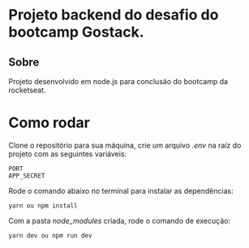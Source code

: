 # Projeto backend do desafio do bootcamp Gostack.

## Sobre
Projeto desenvolvido em node.js para conclusão do bootcamp da rocketseat.

# Como rodar
Clone o repositório para sua máquina, crie um arquivo *.env* na raíz do projeto com as seguintes variáveis:
```
PORT
APP_SECRET
```

Rode o comando abaixo no terminal para instalar as dependências:
```
yarn ou npm install
```

Com a pasta *node_modules* criada, rode o comando de execução:
```
yarn dev ou npm run dev
```

